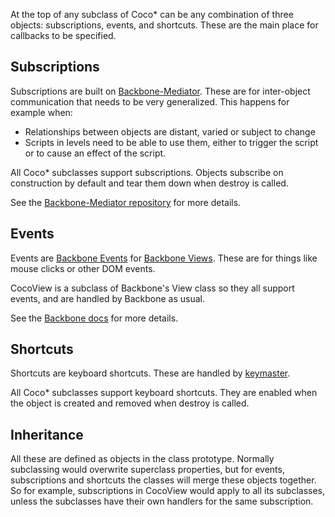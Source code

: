 At the top of any subclass of Coco* can be any combination of three objects: subscriptions, events, and shortcuts. These are the main place for callbacks to be specified.

## Subscriptions

Subscriptions are built on [Backbone-Mediator](https://github.com/chalbert/Backbone-Mediator). These are for inter-object communication that needs to be very generalized. This happens for example when:

* Relationships between objects are distant, varied or subject to change
* Scripts in levels need to be able to use them, either to trigger the script or to cause an effect of the script.

All Coco* subclasses support subscriptions. Objects subscribe on construction by default and tear them down when destroy is called.

See the [Backbone-Mediator repository](https://github.com/chalbert/Backbone-Mediator) for more details.

## Events

Events are [Backbone Events](http://backbonejs.org/#Events) for [Backbone Views](http://backbonejs.org/#View). These are for things like mouse clicks or other DOM events.

CocoView is a subclass of Backbone's View class so they all support events, and are handled by Backbone as usual.

See the [Backbone docs](http://backbonejs.org/) for more details.

## Shortcuts

Shortcuts are keyboard shortcuts. These are handled by [keymaster](https://github.com/madrobby/keymaster).

All Coco* subclasses support keyboard shortcuts. They are enabled when the object is created and removed when destroy is called.

## Inheritance

All these are defined as objects in the class prototype. Normally subclassing would overwrite superclass properties, but for events, subscriptions and shortcuts the classes will merge these objects together. So for example, subscriptions in CocoView would apply to all its subclasses, unless the subclasses have their own handlers for the same subscription.